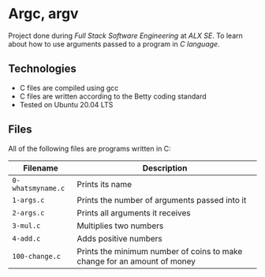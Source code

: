 # Argc, argv
Project done during *Full Stack Software Engineering* at *ALX SE*. To learn about how to use arguments passed to a program in *C language*.

## Technologies
* C files are compiled using gcc
* C files are written according to the Betty coding standard
* Tested on Ubuntu 20.04 LTS
## Files
All of the following files are programs written in C:

| Filename |	Description |
| -------- | ------------- |
| `0-whatsmyname.c` |	Prints its name |
| `1-args.c` |	Prints the number of arguments passed into it |
| `2-args.c` |	Prints all arguments it receives |
| `3-mul.c` |	Multiplies two numbers |
| `4-add.c` |	Adds positive numbers |
| `100-change.c` |	Prints the minimum number of coins to make change for an amount of money |
